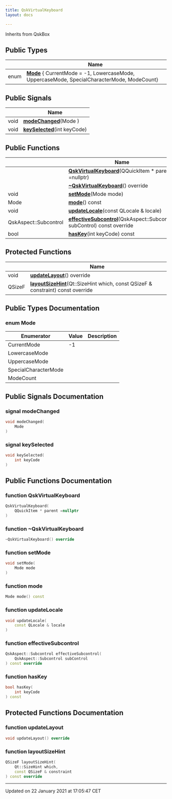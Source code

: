 ```yaml
---
title: QskVirtualKeyboard
layout: docs

---
```





Inherits from QskBox

## Public Types

|                | Name           |
| -------------- | -------------- |
| enum| **[Mode](/docs/classes/class_qsk_virtual_keyboard/#enum-mode)** { CurrentMode = -1, LowercaseMode, UppercaseMode, SpecialCharacterMode, ModeCount} |

## Public Signals

|                | Name           |
| -------------- | -------------- |
| void | **[modeChanged](/docs/classes/class_qsk_virtual_keyboard/#signal-modechanged)**(Mode ) |
| void | **[keySelected](/docs/classes/class_qsk_virtual_keyboard/#signal-keyselected)**(int keyCode) |

## Public Functions

|                | Name           |
| -------------- | -------------- |
| | **[QskVirtualKeyboard](/docs/classes/class_qsk_virtual_keyboard/#function-qskvirtualkeyboard)**(QQuickItem * parent =nullptr) |
| | **[~QskVirtualKeyboard](/docs/classes/class_qsk_virtual_keyboard/#function-~qskvirtualkeyboard)**() override |
| void | **[setMode](/docs/classes/class_qsk_virtual_keyboard/#function-setmode)**(Mode mode) |
| Mode | **[mode](/docs/classes/class_qsk_virtual_keyboard/#function-mode)**() const |
| void | **[updateLocale](/docs/classes/class_qsk_virtual_keyboard/#function-updatelocale)**(const QLocale & locale) |
| QskAspect::Subcontrol | **[effectiveSubcontrol](/docs/classes/class_qsk_virtual_keyboard/#function-effectivesubcontrol)**(QskAspect::Subcontrol subControl) const override |
| bool | **[hasKey](/docs/classes/class_qsk_virtual_keyboard/#function-haskey)**(int keyCode) const |

## Protected Functions

|                | Name           |
| -------------- | -------------- |
| void | **[updateLayout](/docs/classes/class_qsk_virtual_keyboard/#function-updatelayout)**() override |
| QSizeF | **[layoutSizeHint](/docs/classes/class_qsk_virtual_keyboard/#function-layoutsizehint)**(Qt::SizeHint which, const QSizeF & constraint) const override |

## Public Types Documentation

### enum Mode

| Enumerator | Value | Description |
| ---------- | ----- | ----------- |
| CurrentMode | -1|   |
| LowercaseMode | |   |
| UppercaseMode | |   |
| SpecialCharacterMode | |   |
| ModeCount | |   |




## Public Signals Documentation

### signal modeChanged

```cpp
void modeChanged(
    Mode 
)
```


### signal keySelected

```cpp
void keySelected(
    int keyCode
)
```


## Public Functions Documentation

### function QskVirtualKeyboard

```cpp
QskVirtualKeyboard(
    QQuickItem * parent =nullptr
)
```


### function ~QskVirtualKeyboard

```cpp
~QskVirtualKeyboard() override
```


### function setMode

```cpp
void setMode(
    Mode mode
)
```


### function mode

```cpp
Mode mode() const
```


### function updateLocale

```cpp
void updateLocale(
    const QLocale & locale
)
```


### function effectiveSubcontrol

```cpp
QskAspect::Subcontrol effectiveSubcontrol(
    QskAspect::Subcontrol subControl
) const override
```


### function hasKey

```cpp
bool hasKey(
    int keyCode
) const
```


## Protected Functions Documentation

### function updateLayout

```cpp
void updateLayout() override
```


### function layoutSizeHint

```cpp
QSizeF layoutSizeHint(
    Qt::SizeHint which,
    const QSizeF & constraint
) const override
```


-------------------------------

Updated on 22 January 2021 at 17:05:47 CET
